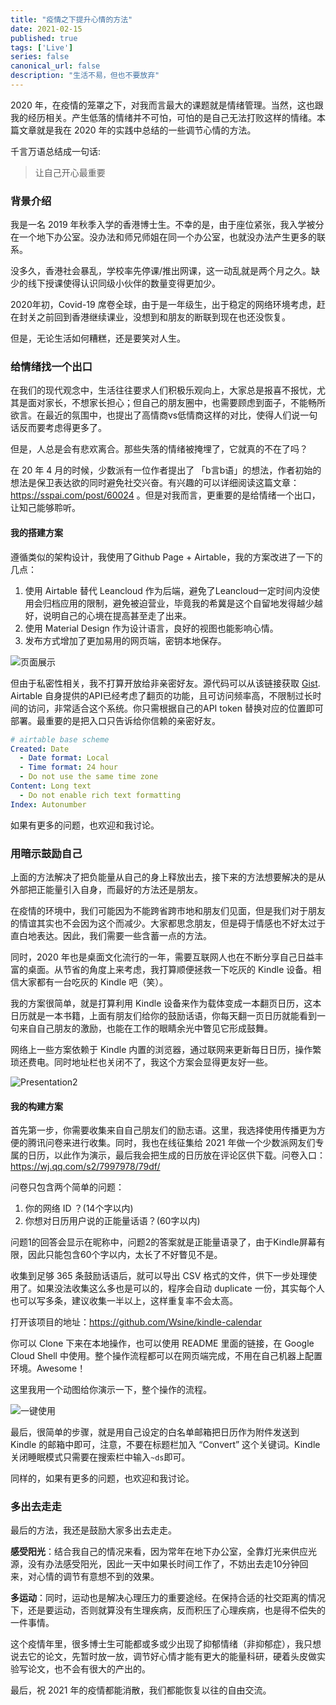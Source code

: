 ```yaml
---
title: "疫情之下提升心情的方法"
date: 2021-02-15
published: true
tags: ['Live']
series: false
canonical_url: false
description: "生活不易，但也不要放弃"
---
```


2020 年，在疫情的笼罩之下，对我而言最大的课题就是情绪管理。当然，这也跟我的经历相关。产生低落的情绪并不可怕，可怕的是自己无法打败这样的情绪。本篇文章就是我在 2020 年的实践中总结的一些调节心情的方法。

千言万语总结成一句话:

> 让自己开心最重要



### 背景介绍

我是一名 2019 年秋季入学的香港博士生。不幸的是，由于座位紧张，我入学被分在一个地下办公室。没办法和师兄师姐在同一个办公室，也就没办法产生更多的联系。

没多久，香港社会暴乱，学校率先停课/推出网课，这一动乱就是两个月之久。缺少的线下授课使得认识同级小伙伴的数量变得更加少。

2020年初，Covid-19 席卷全球，由于是一年级生，出于稳定的网络环境考虑，赶在封关之前回到香港继续课业，没想到和朋友的断联到现在也还没恢复。

但是，无论生活如何糟糕，还是要笑对人生。



### 给情绪找一个出口

在我们的现代观念中，生活往往要求人们积极乐观向上，大家总是报喜不报忧，尤其是面对家长，不想家长担心；但自己的朋友圈中，也需要顾虑到面子，不能畅所欲言。在最近的氛围中，也提出了高情商vs低情商这样的对比，使得人们说一句话反而要考虑得更多了。

但是，人总是会有悲欢离合。那些失落的情绪被掩埋了，它就真的不在了吗？

在 20 年 4 月的时候，少数派有一位作者提出了 「b言b语」的想法，作者初始的想法是保卫表达欲的同时避免社交兴奋。有兴趣的可以详细阅读这篇文章：https://sspai.com/post/60024 。但是对我而言，更重要的是给情绪一个出口，让知己能够聆听。

#### 我的搭建方案

遵循类似的架构设计，我使用了Github Page + Airtable，我的方案改进了一下的几点：

1. 使用 Airtable 替代 Leancloud 作为后端，避免了Leancloud一定时间内没使用会归档应用的限制，避免被迫营业，毕竟我的希冀是这个自留地发得越少越好，说明自己的心境在提高甚至走了出来。
2. 使用 Material Design 作为设计语言，良好的视图也能影响心情。
3. 发布方式增加了更加易用的网页端，密钥本地保存。

![页面展示](http://wsine.cn-gd.ufileos.com/image/B409AD5F4CB5520011A92C25D6D64EFC.png)

但由于私密性相关，我不打算开放给非亲密好友。源代码可以从该链接获取 [Gist](https://gist.github.com/Wsine/00cd48e8a266e78ff988adde87fd401b). Airtable 自身提供的API已经考虑了翻页的功能，且可访问频率高，不限制过长时间的访问，非常适合这个系统。你只需根据自己的API token 替换对应的位置即可部署。最重要的是把入口只告诉给你信赖的亲密好友。

```yaml
# airtable base scheme
Created: Date
  - Date format: Local
  - Time format: 24 hour
  - Do not use the same time zone
Content: Long text
  - Do not enable rich text formatting
Index: Autonumber
```

如果有更多的问题，也欢迎和我讨论。



### 用暗示鼓励自己

上面的方法解决了把负能量从自己的身上释放出去，接下来的方法想要解决的是从外部把正能量引入自身，而最好的方法还是朋友。

在疫情的环境中，我们可能因为不能跨省跨市地和朋友们见面，但是我们对于朋友的情谊其实也不会因为这个而减少。大家都思念朋友，但是碍于情感也不好太过于直白地表达。因此，我们需要一些含蓄一点的方法。

同时，2020 年也是桌面文化流行的一年，需要互联网人也在不断分享自己日益丰富的桌面。从节省的角度上来考虑，我打算顺便拯救一下吃灰的 Kindle 设备。相信大家都有一台吃灰的 Kindle 吧（笑）。

我的方案很简单，就是打算利用 Kindle 设备来作为载体变成一本翻页日历，这本日历就是一本书籍，上面有朋友们给你的鼓励话语，你每天翻一页日历就能看到一句来自自己朋友的激励，也能在工作的眼睛余光中瞥见它形成鼓舞。

网络上一些方案依赖于 Kindle 内置的浏览器，通过联网来更新每日日历，操作繁琐还费电。同时地址栏也关闭不了，我这个方案会显得更友好一些。

![Presentation2](http://wsine.cn-gd.ufileos.com/image/4C9456FAE609EF20EE6E0BCBC07B2925.png)

#### 我的构建方案

首先第一步，你需要收集来自自己朋友们的励志语。这里，我选择使用传播更为方便的腾讯问卷来进行收集。同时，我也在线征集给 2021 年做一个少数派网友们专属的日历，以此作为演示，最后我会把生成的日历放在评论区供下载。问卷入口：https://wj.qq.com/s2/7997978/79df/

问卷只包含两个简单的问题：

1. 你的网络 ID ？(14个字以内)
2. 你想对日历用户说的正能量话语？(60字以内)

问题1的回答会显示在昵称中，问题2的答案就是正能量语录了，由于Kindle屏幕有限，因此只能包含60个字以内，太长了不好瞥见不是。

收集到足够 365 条鼓励话语后，就可以导出 CSV 格式的文件，供下一步处理使用了。如果没法收集这么多也是可以的，程序会自动 duplicate 一份，其实每个人也可以写多条，建议收集一半以上，这样重复率不会太高。

打开该项目的地址：https://github.com/Wsine/kindle-calendar

你可以 Clone 下来在本地操作，也可以使用 README 里面的链接，在 Google Cloud Shell 中使用。整个操作流程都可以在网页端完成，不用在自己机器上配置环境。Awesome！

这里我用一个动图给你演示一下，整个操作的流程。

![一键使用](http://wsine.cn-gd.ufileos.com/image/2ACCEF5B5A9670F8DB77D8FE354F73A3.gif)

最后，很简单的步骤，就是用自己设定的白名单邮箱把日历作为附件发送到 Kindle 的邮箱中即可，注意，不要在标题栏加入 “Convert” 这个关键词。Kindle 关闭睡眠模式只需要在搜索栏中输入`~ds`即可。

同样的，如果有更多的问题，也欢迎和我讨论。



### 多出去走走

最后的方法，我还是鼓励大家多出去走走。

**感受阳光**：结合我自己的情况来看，因为常年在地下办公室，全靠灯光来供应光源，没有办法感受阳光，因此一天中如果长时间工作了，不妨出去走10分钟回来，对心情的调节有意想不到的效果。

**多运动**：同时，运动也是解决心理压力的重要途经。在保持合适的社交距离的情况下，还是要运动，否则就算没有生理疾病，反而积压了心理疾病，也是得不偿失的一件事情。

这个疫情年里，很多博士生可能都或多或少出现了抑郁情绪（非抑郁症），我只想说去它的论文，先暂时放一放，调节好心情才能有更大的能量科研，硬着头皮做实验写论文，也不会有很大的产出的。



最后，祝 2021 年的疫情都能消散，我们都能恢复以往的自由交流。
